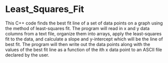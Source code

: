 # Least_Squares_Fit

This C++ code finds the best fit line of a set of data points on a graph using the method of least-squares fit. The program will read in x and y data columns from a text file, organize them into arrays, apply the least-squares fit to the data, and calculate a slope and y-intercept which will be the line of best fit. The program will then write out the data points along with the values of the best fit line as a function of the ith x data point to an ASCII file declared by the user.
